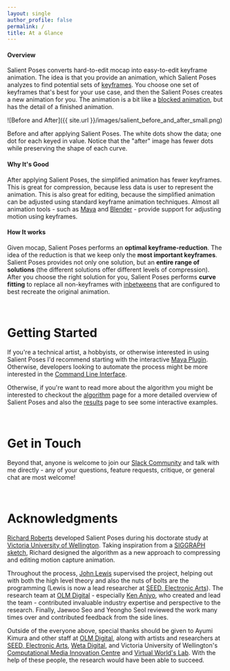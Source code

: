 ```yaml
---
layout: single
author_profile: false
permalink: /
title: At a Glance
---
```


#### Overview

Salient Poses converts hard-to-edit mocap
into easy-to-edit keyframe animation. 
The idea is that you provide an animation,
which Salient Poses analyzes to find 
potential sets of
[keyframes]([keyframes](https://en.wikipedia.org/wiki/Key_frame)).
You choose one set of keyframes that's best for your use case,
and then the Salient Poses creates a new animation for you.
The animation is a bit like a
[blocked animation](https://en.wikipedia.org/wiki/Blocking_(animation)),
but has the detail of a finished animation.

![Before and After]({{ site.url }}/images/salient_before_and_after_small.png)

Before and after applying Salient Poses.
The white dots show the data;
one dot for each keyed in value.
Notice that the "after" image has fewer dots while
preserving the shape of each curve.

#### Why It's Good

After applying Salient Poses,
the simplified animation has fewer keyframes.
This is great for compression, because
less data is user to represent the animation.
This is also great for editing, because
the simplified animation can be adjusted using
standard keyframe animation techniques.
Almost all animation tools - such as 
[Maya](https://www.autodesk.co.nz/products/maya/overview)
and 
[Blender](https://www.blender.org/) -
provide support for adjusting motion
using keyframes.

#### How It works

Given mocap,
Salient Poses performs an **optimal keyframe-reduction**.
The idea of the reduction is that we keep only the
**most important keyframes**.
Salient Poses provides not only one solution,
but an **entire range of solutions**
(the different solutions offer different levels of compression).
After you choose the right solution for you,
Salient Poses performs **curve fitting** to replace all non-keyframes with
[inbetweens](https://en.wikipedia.org/wiki/Inbetweening)
that are configured to best recreate the original animation.

<br />

# Getting Started

If you're a technical artist, a hobbyists, or otherwise interested
in using Salient Poses I'd recommend starting with the interactive
[Maya Plugin](https://github.com/richard-roberts/SalientPosesMaya).
Otherwise, developers looking to automate the process might be more
interested in the 
[Command Line Interface](https://github.com/richard-roberts/SalientPosesPerformance). 

Otherwise, if you're want to read more about the algorithm 
you might be interested to checkout
the [algorithm](/algorithm/) page for a more detailed overview
of Salient Poses
and also the [results](/results/) page to see some
interactive examples.

<br />

# Get in Touch

Beyond that, anyone is welcome to join our 
[Slack Community](https://join.slack.com/t/salientposes/shared_invite/enQtNDU1MTM0Nzk4Mjk0LWY5MzlhYTNkMjAzM2ZkYWNmNjY5YWViNWMzZDVkNzkxYTFlYmFjMjAxZWUzOGM4MzQ0OGU0YThmM2I5N2Y1MTI)
and talk with me directly - 
any of your questions, feature requests, critique,
or general chat are most welcome!

<br />

# Acknowledgments

[Richard Roberts](http://richardroberts.co.nz/)
developed Salient Poses during his doctorate study at
[Victoria University of Wellington](https://www.victoria.ac.nz/).
Taking inspiration from a 
[SIGGRAPH sketch](https://dl.acm.org/citation.cfm?id=1667198),
Richard designed the algorithm as a new approach to 
compressing and editing motion capture animation.

Throughout the process,
[John Lewis](http://www.scribblethink.org/)
supervised the project,
helping out with both the high level theory
and also the nuts of bolts are the programming
(Lewis is now a lead researcher at [SEED, Electronic Arts](https://www.ea.com/seed)).
The research team at [OLM Digital](https://www.olm.co.jp/?lang=en) -
especially [Ken Anjyo](https://www.victoria.ac.nz/engineering/about/staff/ken-anjyo),
who created and lead the team -
contributed invaluable industry expertise and perspective to the research.
Finally,
Jaewoo Seo and Yeongho Seol
reviewed the work many times over
and contributed feedback from the side lines.

Outside of the everyone above,
special thanks should be given to
Ayumi Kimura and other staff at [OLM Digital](https://www.olm.co.jp/?lang=en),
along with artists and researchers at
[SEED, Electronic Arts](https://www.ea.com/seed),
[Weta Digital](https://www.wetafx.co.nz/),
and Victoria University of Wellington's 
[Computational Media Innovation Centre](https://www.victoria.ac.nz/engineering/research-centres/computational-media-innovation)
and [Virtual World's Lab](https://www.victoria.ac.nz/design/research/virtual-world-lab). 
With the help of these people, 
the research would have been able to succeed.
